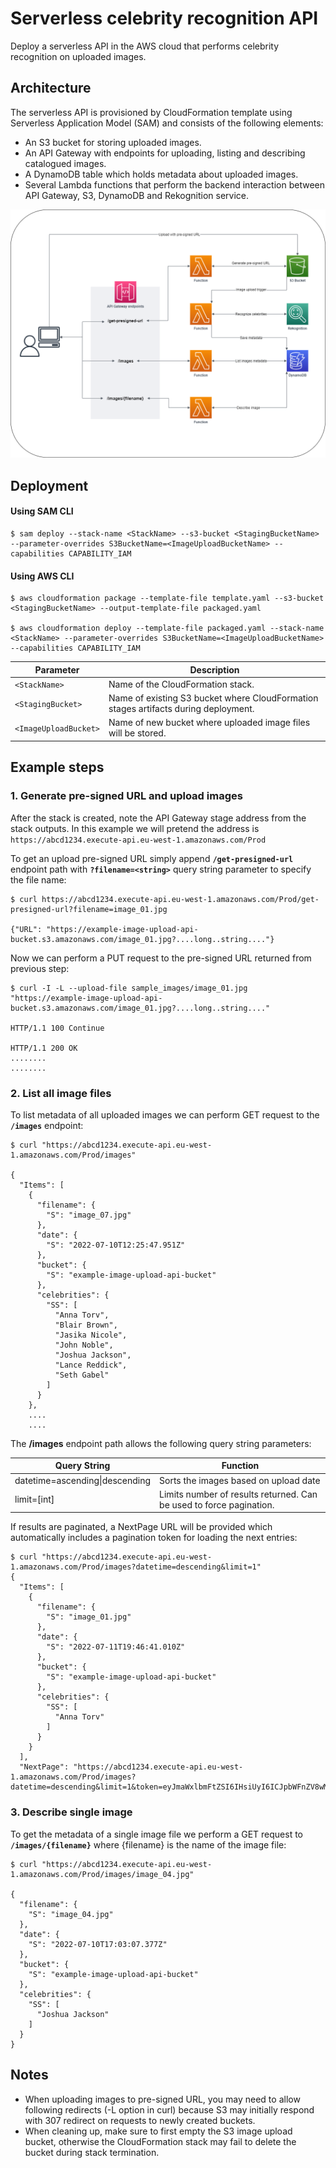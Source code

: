 # Serverless celebrity recognition API
Deploy a serverless API in the AWS cloud that performs celebrity recognition on uploaded images.

## Architecture
The serverless API is provisioned by CloudFormation template using Serverless Application Model (SAM) and consists of the following elements:
* An S3 bucket for storing uploaded images.
* An API Gateway with endpoints for uploading, listing and describing catalogued images.
* A DynamoDB table which holds metadata about uploaded images.
* Several Lambda functions that perform the backend interaction between API Gateway, S3, DynamoDB and Rekognition service.

![Architecture](diagram.png?raw=true)


## Deployment
#### Using SAM CLI
```
$ sam deploy --stack-name <StackName> --s3-bucket <StagingBucketName> --parameter-overrides S3BucketName=<ImageUploadBucketName> --capabilities CAPABILITY_IAM
```
#### Using AWS CLI
```
$ aws cloudformation package --template-file template.yaml --s3-bucket <StagingBucketName> --output-template-file packaged.yaml

$ aws cloudformation deploy --template-file packaged.yaml --stack-name <StackName> --parameter-overrides S3BucketName=<ImageUploadBucketName> --capabilities CAPABILITY_IAM
```

| Parameter | Description |
|-----------|-------------|
|`<StackName>` | Name of the CloudFormation stack. |
|`<StagingBucket>` | Name of existing S3 bucket where CloudFormation stages artifacts during deployment. |
| `<ImageUploadBucket>` | Name of new bucket where uploaded image files will be stored. |


## Example steps
### 1. Generate pre-signed URL and upload images
After the stack is created, note the API Gateway stage address from the stack outputs. In this example we will pretend the address is `https://abcd1234.execute-api.eu-west-1.amazonaws.com/Prod`

To get an upload pre-signed URL simply append **`/get-presigned-url`** endpoint path with **`?filename=<string>`** query string parameter to specify the file name:

```shell
$ curl https://abcd1234.execute-api.eu-west-1.amazonaws.com/Prod/get-presigned-url?filename=image_01.jpg

{"URL": "https://example-image-upload-api-bucket.s3.amazonaws.com/image_01.jpg?....long..string...."}
```

Now we can perform a PUT request to the pre-signed URL returned from previous step:
```shell
$ curl -I -L --upload-file sample_images/image_01.jpg "https://example-image-upload-api-bucket.s3.amazonaws.com/image_01.jpg?....long..string...."

HTTP/1.1 100 Continue

HTTP/1.1 200 OK
........
........
```

### 2. List all image files
To list metadata of all uploaded images we can perform GET request to the **`/images`** endpoint:

```shell
$ curl "https://abcd1234.execute-api.eu-west-1.amazonaws.com/Prod/images"

{
  "Items": [
    {
      "filename": {
        "S": "image_07.jpg"
      },
      "date": {
        "S": "2022-07-10T12:25:47.951Z"
      },
      "bucket": {
        "S": "example-image-upload-api-bucket"
      },
      "celebrities": {
        "SS": [
          "Anna Torv",
          "Blair Brown",
          "Jasika Nicole",
          "John Noble",
          "Joshua Jackson",
          "Lance Reddick",
          "Seth Gabel"
        ]
      }
    },
    ....
    ....
```

The **/images** endpoint path allows the following query string parameters:

| Query String | Function |
|--------------|----------|
|datetime=ascending\|descending | Sorts the images based on upload date
|limit=[int] | Limits number of results returned. Can be used to force pagination.

If results are paginated, a NextPage URL will be provided which automatically includes a pagination token for loading the next entries:

```shell
$ curl "https://abcd1234.execute-api.eu-west-1.amazonaws.com/Prod/images?datetime=descending&limit=1"
{
  "Items": [
    {
      "filename": {
        "S": "image_01.jpg"
      },
      "date": {
        "S": "2022-07-11T19:46:41.010Z"
      },
      "bucket": {
        "S": "example-image-upload-api-bucket"
      },
      "celebrities": {
        "SS": [
          "Anna Torv"
        ]
      }
    }
  ],
  "NextPage": "https://abcd1234.execute-api.eu-west-1.amazonaws.com/Prod/images?datetime=descending&limit=1&token=eyJmaWxlbmFtZSI6IHsiUyI6ICJpbWFnZV8wMS5qcGcifSwgImRhdGUiOiB7IlMiOiAiMjAyMi0wNy0xMVQxOTo0Njo0MS4wMTBaIn0sICJidWNrZXQiOiB7IlMiOiAidGVzdC1pbWFnZS11cGxvYWQtYXBpLWJ1Y2tldCJ9fQ=="
```

### 3. Describe single image
To get the metadata of a single image file we perform a GET request to **`/images/{filename}`** where {filename} is the name of the image file:
```shell
$ curl "https://abcd1234.execute-api.eu-west-1.amazonaws.com/Prod/images/image_04.jpg"

{
  "filename": {
    "S": "image_04.jpg"
  },
  "date": {
    "S": "2022-07-10T17:03:07.377Z"
  },
  "bucket": {
    "S": "example-image-upload-api-bucket"
  },
  "celebrities": {
    "SS": [
      "Joshua Jackson"
    ]
  }
}
```


## Notes
* When uploading images to pre-signed URL, you may need to allow following redirects (-L option in curl) because S3 may initially respond with 307 redirect on requests to newly created buckets.
* When cleaning up, make sure to first empty the S3 image upload bucket, otherwise the CloudFormation stack may fail to delete the bucket during stack termination.
